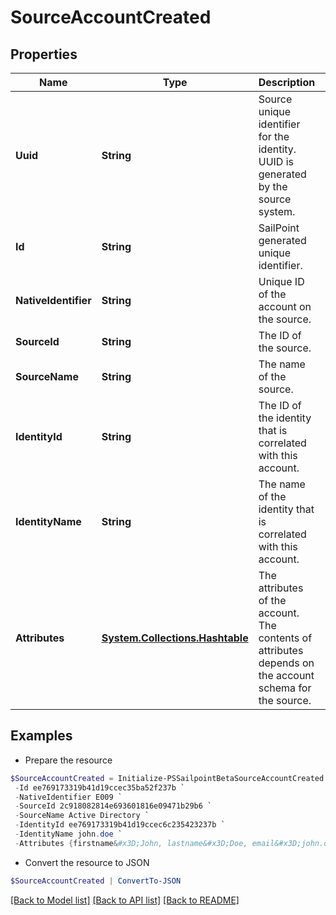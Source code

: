 # SourceAccountCreated
## Properties

Name | Type | Description | Notes
------------ | ------------- | ------------- | -------------
**Uuid** | **String** | Source unique identifier for the identity. UUID is generated by the source system. | [optional] 
**Id** | **String** | SailPoint generated unique identifier. | 
**NativeIdentifier** | **String** | Unique ID of the account on the source. | 
**SourceId** | **String** | The ID of the source. | 
**SourceName** | **String** | The name of the source. | 
**IdentityId** | **String** | The ID of the identity that is correlated with this account. | 
**IdentityName** | **String** | The name of the identity that is correlated with this account. | 
**Attributes** | [**System.Collections.Hashtable**](AnyType.md) | The attributes of the account. The contents of attributes depends on the account schema for the source. | 

## Examples

- Prepare the resource
```powershell
$SourceAccountCreated = Initialize-PSSailpointBetaSourceAccountCreated  -Uuid b7264868-7201-415f-9118-b581d431c688 `
 -Id ee769173319b41d19ccec35ba52f237b `
 -NativeIdentifier E009 `
 -SourceId 2c918082814e693601816e09471b29b6 `
 -SourceName Active Directory `
 -IdentityId ee769173319b41d19ccec6c235423237b `
 -IdentityName john.doe `
 -Attributes {firstname&#x3D;John, lastname&#x3D;Doe, email&#x3D;john.doe@gmail.com, department&#x3D;Sales, displayName&#x3D;John Doe, created&#x3D;2020-04-27T16:48:33.597Z, employeeNumber&#x3D;E009, uid&#x3D;E009, inactive&#x3D;true, phone&#x3D;null, identificationNumber&#x3D;E009}
```

- Convert the resource to JSON
```powershell
$SourceAccountCreated | ConvertTo-JSON
```

[[Back to Model list]](../README.md#documentation-for-models) [[Back to API list]](../README.md#documentation-for-api-endpoints) [[Back to README]](../README.md)

